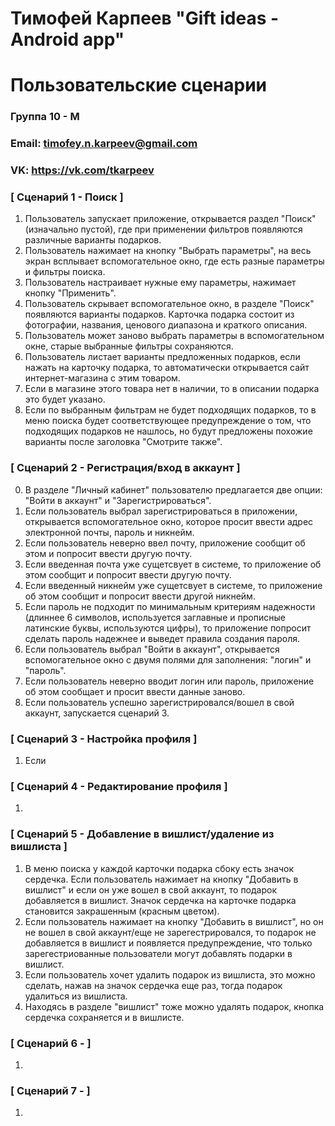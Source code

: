 # Тимофей Карпеев "Gift ideas - Android app"
# Пользовательские сценарии
### Группа 10 - М
### Email: timofey.n.karpeev@gmail.com
### VK: https://vk.com/tkarpeev


### [ Сценарий 1 - Поиск ]
1. Пользователь запускает приложение, открывается раздел "Поиск" (изначально пустой), где при применении фильтров появляются различные варианты подарков. 
2. Пользователь нажимает на кнопку "Выбрать параметры", на весь экран всплывает вспомогательное окно, где есть разные параметры и фильтры поиска.
3. Пользователь настраивает нужные ему параметры, нажимает кнопку "Применить".
4. Пользователь скрывает вспомогательное окно, в разделе "Поиск" появляются варианты подарков. Карточка подарка состоит из фотографии, названия, ценового диапазона и краткого описания.
5. Пользователь может заново выбрать параметры в вспомогательном окне, старые выбранные фильтры сохраняются. 
6. Пользователь листает варианты предложенных подарков, если нажать на карточку подарка, то автоматически открывается сайт интернет-магазина с этим товаром.
7. Если в магазине этого товара нет в наличии, то в описании подарка это будет указано. 
8. Если по выбранным фильтрам не будет подходящих подарков, то в меню поиска будет соответствующее предупреждение о том, что подходящих подарков не нашлось, но будут предложены похожие варианты после заголовка "Смотрите также". 
### [ Сценарий 2 - Регистрация/вход в аккаунт ]
0. В разделе "Личный кабинет" пользователю предлагается две опции: "Войти в аккаунт" и "Зарегистрироваться". 
1. Если пользователь выбрал зарегистрироваться в приложении, открывается вспомогательное окно, которое просит ввести адрес электронной почты, пароль и никнейм. 
2. Если пользователь неверно ввел почту, приложение сообщит об этом и попросит ввести другую почту. 
3. Если введенная почта уже сущетсвует в системе, то приложение об этом сообщит и попросит ввести другую почту.
4. Если введенный никнейм уже сущетсвует в системе, то приложение об этом сообщит и попросит ввести другой никнейм.
5. Если пароль не подходит по минимальным критериям надежности (длиннее 6 символов, используется заглавные и прописные латинские буквы, используются цифры), то приложение попросит сделать пароль надежнее и выведет правила создания пароля.
6. Если пользователь выбрал "Войти в аккаунт", открывается вспомогательное окно с двумя полями для заполнения: "логин" и "пароль".
7. Если пользователь неверно вводит логин или пароль, приложение об этом сообщает и просит ввести данные заново. 
8. Если пользователь успешно зарегистрировался/вошел в свой аккаунт, запускается сценарий 3.
### [ Сценарий 3 - Настройка профиля ]
1. Если 
### [ Сценарий 4 - Редактирование профиля ]
1. 
### [ Сценарий 5 - Добавление в вишлист/удаление из вишлиста ]
1. В меню поиска у каждой карточки подарка сбоку есть значок сердечка. Если пользователь нажимает на кнопку "Добавить в вишлист" и если он уже вошел в свой аккаунт, то подарок добавляется в вишлист. Значок сердечка на карточке подарка становится закрашенным (красным цветом).
2. Если пользователь нажимает на кнопку "Добавить в вишлист", но он не вошел в свой аккаунт/еще не зарегестрировался, то подарок не добавляется в вишлист и появляется предупреждение, что только зарегестриованные пользователи могут добавлять подарки в вишлист. 
3. Если пользователь хочет удалить подарок из вишлиста, это можно сделать, нажав на значок сердечка еще раз, тогда подарок удалиться из вишлиста. 
4. Находясь в разделе "вишлист" тоже можно удалять подарок, кнопка сердечка сохраняется и в вишлисте.
### [ Сценарий 6 -  ]
1. 
### [ Сценарий 7 -  ]
1. 
